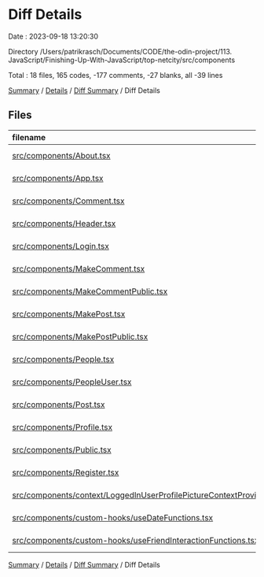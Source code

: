 # Diff Details

Date : 2023-09-18 13:20:30

Directory /Users/patrikrasch/Documents/CODE/the-odin-project/113. JavaScript/Finishing-Up-With-JavaScript/top-netcity/src/components

Total : 18 files,  165 codes, -177 comments, -27 blanks, all -39 lines

[Summary](results.md) / [Details](details.md) / [Diff Summary](diff.md) / Diff Details

## Files
| filename | language | code | comment | blank | total |
| :--- | :--- | ---: | ---: | ---: | ---: |
| [src/components/About.tsx](/src/components/About.tsx) | TypeScript JSX | 6 | 0 | -1 | 5 |
| [src/components/App.tsx](/src/components/App.tsx) | TypeScript JSX | -1 | 0 | 0 | -1 |
| [src/components/Comment.tsx](/src/components/Comment.tsx) | TypeScript JSX | 0 | -1 | 0 | -1 |
| [src/components/Header.tsx](/src/components/Header.tsx) | TypeScript JSX | 14 | 0 | 0 | 14 |
| [src/components/Login.tsx](/src/components/Login.tsx) | TypeScript JSX | 26 | -1 | 1 | 26 |
| [src/components/MakeComment.tsx](/src/components/MakeComment.tsx) | TypeScript JSX | -1 | 0 | 0 | -1 |
| [src/components/MakeCommentPublic.tsx](/src/components/MakeCommentPublic.tsx) | TypeScript JSX | 0 | -1 | 0 | -1 |
| [src/components/MakePost.tsx](/src/components/MakePost.tsx) | TypeScript JSX | 0 | -3 | -1 | -4 |
| [src/components/MakePostPublic.tsx](/src/components/MakePostPublic.tsx) | TypeScript JSX | -1 | 0 | 0 | -1 |
| [src/components/People.tsx](/src/components/People.tsx) | TypeScript JSX | 12 | -5 | 0 | 7 |
| [src/components/PeopleUser.tsx](/src/components/PeopleUser.tsx) | TypeScript JSX | 11 | 0 | 0 | 11 |
| [src/components/Post.tsx](/src/components/Post.tsx) | TypeScript JSX | 0 | -1 | 0 | -1 |
| [src/components/Profile.tsx](/src/components/Profile.tsx) | TypeScript JSX | 19 | 0 | 0 | 19 |
| [src/components/Public.tsx](/src/components/Public.tsx) | TypeScript JSX | 57 | 1 | 3 | 61 |
| [src/components/Register.tsx](/src/components/Register.tsx) | TypeScript JSX | 33 | 2 | 2 | 37 |
| [src/components/context/LoggedInUserProfilePictureContextProvider.tsx](/src/components/context/LoggedInUserProfilePictureContextProvider.tsx) | TypeScript JSX | -5 | -25 | -9 | -39 |
| [src/components/custom-hooks/useDateFunctions.tsx](/src/components/custom-hooks/useDateFunctions.tsx) | TypeScript JSX | 0 | -1 | 0 | -1 |
| [src/components/custom-hooks/useFriendInteractionFunctions.tsx](/src/components/custom-hooks/useFriendInteractionFunctions.tsx) | TypeScript JSX | -5 | -142 | -22 | -169 |

[Summary](results.md) / [Details](details.md) / [Diff Summary](diff.md) / Diff Details